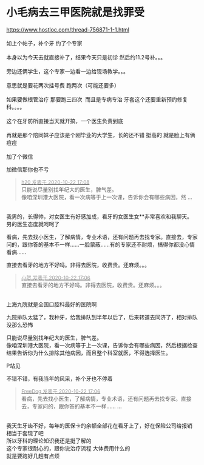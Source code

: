 # 小毛病去三甲医院就是找罪受


https://www.hostloc.com/thread-756871-1-1.html<br />
<br />
如上个帖子，补个牙 约了个专家<br />
<br />
本身以为今天去就直接补了，结果今天只是初诊 然后约11.2号补。。。<br />
<br />
旁边还俩学生，这个专家一边看一边给现场教学。。。<br />
<br />
意思就是要花两次挂号费 跑两次（可能还要多）<br />
<br />
如果要做根管治疗 那要跑三四次&nbsp;&nbsp;而且是专病专治 牙套这个还要重新预约修复科。。。。<br />
<br />
这个在牙防所直接当天就开搞，一个医生负责到底<br />
<br />
再就是那个陪同妹子应该是个刚毕业的大学生，长的还不错 挺高的 就是脸上有俩痘痘 <br />
<br />
加了个微信

加微信那你也不亏

<div class="quote"><blockquote><font size="2"><a href="https://www.hostloc.com/forum.php?mod=redirect&amp;goto=findpost&amp;pid=9336748&amp;ptid=757218" target="_blank"><font color="#999999">h20 发表于 2020-10-22 17:08</font></a></font><br />
只能说尽量别找年纪大的医生，脾气差。<br />
像咱深圳港大医院，看一次病等于上一次课，告诉你会有哪些病因，然 ...</blockquote></div><br />
我男的，长得帅，对女医生有好感加成，看牙的女医生女**非常喜欢和我聊天。男的医生态度就呵呵了

看病，先去找小医生，了解病情，专业术语，还有问题再去找专家。直接去，专家问的，跟你答的基本不一样……一脸蒙蔽……有的专家还不耐烦，搞得你都没心情看病……

直接去看牙的地方不好吗。非得去医院，收费贵。还麻烦。。。

<div class="quote"><blockquote><font size="2"><a href="https://www.hostloc.com/forum.php?mod=redirect&amp;goto=findpost&amp;pid=9336730&amp;ptid=757218" target="_blank"><font color="#999999">小贺 发表于 2020-10-22 17:06</font></a></font><br />
直接去看牙的地方不好吗。非得去医院，收费贵。还麻烦。。。</blockquote></div><br />
上海九院就是全国口腔科最好的医院啊 

九院排队太猛了，我种牙，给我排队到半年以后了，后来转道去同济了，相对排队没那么恐怖

只能说尽量别找年纪大的医生，脾气差。<br />
像咱深圳港大医院，看一次病等于上一次课，告诉你会有哪些病因，然后根据检查结果告诉你为什么排除其他病因，而且整个科室就医，不得选择医生。

P站见

不错不错，有我当年的风采，补个牙也不停着

<div class="quote"><blockquote><font size="2"><a href="https://www.hostloc.com/forum.php?mod=redirect&amp;goto=findpost&amp;pid=9336732&amp;ptid=757218" target="_blank"><font color="#999999">FreeDog 发表于 2020-10-22 17:06</font></a></font><br />
看病，先去找小医生，了解病情，专业术语，还有问题再去找专家。直接去，专家问的，跟你答的基本不一样…… ...</blockquote></div><br />
我天生牙齿不好，每年的医保卡的余额全部花在看牙上了，好在保险公司给报销 相当于套现了吧<br />
所以牙科的理论知识我还是挺了解的<br />
这个专家很耐心的，跟你说治疗流程 大体费用什么的&nbsp;&nbsp;<br />
就是要跑好几趟有点烦
